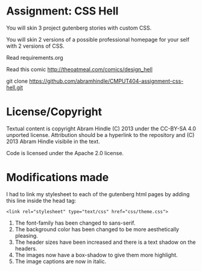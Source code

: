 Assignment: CSS Hell
====================

You will skin 3 project gutenberg stories with custom CSS.

You will skin 2 versions of a possible professional homepage for your
self with 2 versions of CSS.

Read requirements.org

Read this comic http://theoatmeal.com/comics/design_hell

git clone https://github.com/abramhindle/CMPUT404-assignment-css-hell.git

License/Copyright
=================

Textual content is copyright Abram Hindle (C) 2013 under the CC-BY-SA
4.0 unported license. Attribution should be a hyperlink to the
repository and (C) 2013 Abram Hindle visibile in the text.

Code is licensed under the Apache 2.0 license.

Modifications made
==================
I had to link my stylesheet to each of the gutenberg html pages by adding this
line inside the head tag:

```
<link rel="stylesheet" type="text/css" href="css/theme.css">
```


1) The font-family has been changed to sans-serif.
2) The background color has been changed to be more aesthetically pleasing.
3) The header sizes have been increased and there is a text shadow on the headers.
4) The images now have a box-shadow to give them more highlight.
5) The image captions are now in italic.
